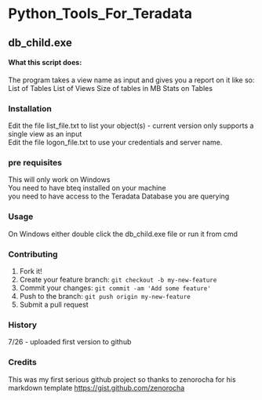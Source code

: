 # Python_Tools_For_Teradata

## db_child.exe

#### What this script does:
The program takes a view name as input and gives you a report on it like so:
List of Tables
List of Views
Size of tables in MB
Stats on Tables

### Installation

Edit the file list_file.txt to list your object(s) - current version only supports a single view as an input  
Edit the file logon_file.txt to use your credentials and server name.  

### pre requisites
This will only work on Windows  
You need to have bteq installed on your machine  
you need to have access to the Teradata Database you are querying  

### Usage

On Windows either double click the db_child.exe file or run it from cmd  

### Contributing

1. Fork it!
2. Create your feature branch: `git checkout -b my-new-feature`
3. Commit your changes: `git commit -am 'Add some feature'`
4. Push to the branch: `git push origin my-new-feature`
5. Submit a pull request

### History

7/26 - uploaded first version to github

### Credits

This was my first serious github project so thanks to zenorocha for his markdown template
https://gist.github.com/zenorocha